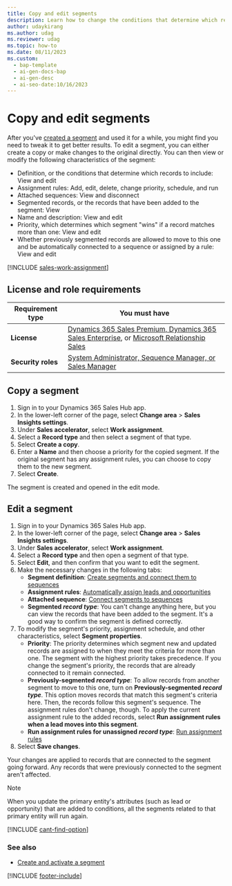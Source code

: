 ```yaml
---
title: Copy and edit segments
description: Learn how to change the conditions that determine which records to include in a segment, its assignment rules, the sequences that are connected to it, and its priority and other properties in Dynamics 365 Sales.
author: udaykirang
ms.author: udag
ms.reviewer: udag
ms.topic: how-to
ms.date: 08/11/2023
ms.custom:
  - bap-template
  - ai-gen-docs-bap
  - ai-gen-desc
  - ai-seo-date:10/16/2023
---
```


# Copy and edit segments

After you've [created a segment](./wa-create-and-activate-a-segment.md) and used it for a while, you might find you need to tweak it to get better results. To edit a segment, you can either create a copy or make changes to the original directly. You can then view or modify the following characteristics of the segment: 

- Definition, or the conditions that determine which records to include: View and edit
- Assignment rules: Add, edit, delete, change priority, schedule, and run
- Attached sequences: View and disconnect
- Segmented records, or the records that have been added to the segment: View
- Name and description: View and edit
- Priority, which determines which segment "wins" if a record matches more than one: View and edit
- Whether previously segmented records are allowed to move to this one and be automatically connected to a sequence or assigned by a rule: View and edit

[!INCLUDE [sales-work-assignment](../includes/sales-work-assignment.md)]

## License and role requirements

| Requirement type | You must have |
|-----------------------|---------|
| **License** | [Dynamics 365 Sales Premium, Dynamics 365 Sales Enterprise](https://dynamics.microsoft.com/sales/pricing/), or [Microsoft Relationship Sales](https://dynamics.microsoft.com/sales/relationship-sales/) |
| **Security roles** | [System Administrator, Sequence Manager, or Sales Manager](security-roles-for-sales.md) |

## Copy a segment

1. Sign in to your Dynamics 365 Sales Hub app.
1. In the lower-left corner of the page, select **Change area** > **Sales Insights settings**.
1. Under **Sales accelerator**, select **Work assignment**.
1. Select a **Record type** and then select a segment of that type.
1. Select **Create a copy**.
1. Enter a **Name** and then choose a priority for the copied segment. If the original segment has any assignment rules, you can choose to copy them to the new segment.
1. Select **Create**.

The segment is created and opened in the edit mode.  

## Edit a segment

1. Sign in to your Dynamics 365 Sales Hub app.
1. In the lower-left corner of the page, select **Change area** > **Sales Insights settings**.
1. Under **Sales accelerator**, select **Work assignment**.
1. Select a **Record type** and then open a segment of that type.
1. Select **Edit**, and then confirm that you want to edit the segment.
1. Make the necessary changes in the following tabs:
    - **Segment definition**: [Create segments and connect them to sequences](./wa-create-and-activate-a-segment.md#create-and-activate-a-segment)
    - **Assignment rules**: [Automatically assign leads and opportunities](wa-create-and-activate-assignment-rule.md)
    - **Attached sequence**: [Connect segments to sequences](wa-connect-a-segment-to-sequence.md)
    - **Segmented *record type***: You can't change anything here, but you can view the records that have been added to the segment. It's a good way to confirm the segment is defined correctly.
1. To modify the segment's priority, assignment schedule, and other characteristics, select **Segment properties**.
    - **Priority**: The priority determines which segment new and updated records are assigned to when they meet the criteria for more than one. The segment with the highest priority takes precedence. If you change the segment's priority, the records that are already connected to it remain connected.
    - **Previously-segmented *record type***: To allow records from another segment to move to this one, turn on **Previously-segmented *record type***. This option moves records that match this segment's criteria here. Then, the records follow this segment's sequence. The assignment rules don't change, though. To apply the current assignment rule to the added records, select **Run assignment rules when a lead moves into this segment**.
    - **Run assignment rules for unassigned *record type***: [Run assignment rules](wa-manage-unassigned-records.md#run-assignment-rules)
1. Select **Save changes**.

Your changes are applied to records that are connected to the segment going forward. Any records that were previously connected to the segment aren't affected.

> [!NOTE]
> When you update the primary entity's attributes (such as lead or opportunity) that are added to conditions, all the segments related to that primary entity will run again.
 

[!INCLUDE [cant-find-option](../includes/cant-find-option.md)]

### See also

- [Create and activate a segment](create-and-activate-a-segment.md)

[!INCLUDE [footer-include](../includes/footer-banner.md)]
